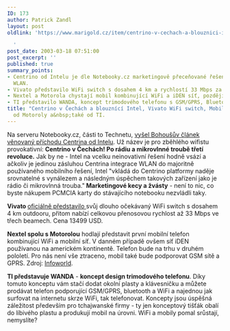 ```yaml
---
ID: 173
author: Patrick Zandl
layout: post
oldlink: 'https://www.marigold.cz/item/centrino-v-cechach-a-blouznici-intel-vivato-wifi-switch-mobil-s-wifi-od-motoroly-a-take-od-ti

  '
post_date: 2003-03-18 07:51:00
post_excerpt: ''
published: true
summary_points:
- Centrino od Intelu je dle Notebooky.cz marketingově přeceňované řešení s integrovanou
  WLAN.
- Vivato představilo WiFi switch s dosahem 4 km a rychlostí 33 Mbps za 13499 USD.
- Nextel a Motorola chystají mobil kombinující WiFi a iDEN síť, později i GSM/GPRS.
- TI představilo WANDA, koncept trimodového telefonu s GSM/GPRS, Bluetooth a WiFi.
title: "Centrino v Čechách a blouznící Intel, Vivato WiFi switch, Mobil s WiFi"
  od Motoroly a&nbsp;také od TI.
---
```


<p>
Na serveru Notebooky.cz, části to Technetu, <A href="http://www.notebooky.cz/novinky/centrinotzcr030318.html" target=_blank>vyšel Bohoušův článek věnovaný příchodu Centrina od Intelu</A>. Už název je pro zběhlého wifistu provokativní: <B>Centrino v Čechách! Po rádiu a mikrovlnné troubě třetí revoluce.</B> Jak by ne - Intel na vcelku neinovativní řešení hodně vsází a ačkoliv je jedinou zásluhou Centrina integrace WLAN do majoritně používaného mobilního řešení, Intel "vkládá do Centrino platformy naděje srovnatelné s vynálezem a následným úspěchem takových zařízení jako je rádio či mikrovlnná trouba."<STRONG> Marketingové kecy a žvásty</STRONG> - není to nic, co byste nákupem PCMCIA karty do stávajícího notebooku nezvládli taky. </p>

<p>
<STRONG>Vivato </STRONG><A href="http://www.vivato.net/" target=_blank>oficiálně představilo </A>svůj dlouho očekávaný WiFi switch s dosahem 4 km outdooru, přitom nabízí celkovou přenosovou rychlost až 33 Mbps ve třech beamech. Cena 13499 USD. </p>

<p>
<STRONG>Nextel spolu s Motorolou</STRONG> hodlají představit první mobilní telefon kombinující WiFi a mobilní síť. V danném případě ovšem síť iDEN používanou na americkém kontinentě. Telefon bude na trhu v druhém pololetí. Pro nás není vše ztraceno, mobil také bude podporovat GSM sítě a GPRS. Zdroj: <A href="http://www.infoworld.com/article/03/03/17/HNnextel_1.html" target=_blank>Infoworld</A>.</p>

<p>
<STRONG>TI představuje WANDA</STRONG> - <STRONG>koncept design trimodového telefonu</STRONG>. Díky tomuto konceptu vám stačí dodat okolní plasty a klávesničku a můžete prodávat telefon podporující GSM/GPRS, bluetooth a WiFi a najednou jak surfovat na internetu skrze WiFi, tak telefonovat. Koncepty jsou úspěšná záležitost především pro tchajwanské firmy - ty jen konceptový tišťák obalí do líbivého plastu a produkují mobil na úrovni. WiFi a mobily pomal srůstají, nemyslíte?</p>